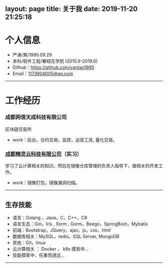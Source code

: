layout: page
title: 关于我
date: 2019-11-20 21:25:18
---
# 个人信息

 - 严涛/男/1995.09.29
 - 本科/软件工程/攀枝花学院 (2015.9-2019.6)
 - Github：https://github.com/yantao1995
 - Email：1173904005@qq.com 

---
#  工作经历

### 成都网信天成科技有限公司

 区块链交易所 
-  work：后台，合约交易，监控，运营工具, 量化交易。


### [成都精灵云科技有限公司]( https://www.ghostcloud.cn)（实习）

学习了云计算相关的知识。然后在镜像仓库管理的负责人指导下，做相关的开发工作。 
-  work：镜像打包，镜像漏洞扫描。
 
  --- 
  
## 生存技能
- 语言：Golang ，Java，C，C++，C#
- 语言生态：Gin，Iris , Xorm , Gorm，Beego，SpringBoot，Mybatis
- 前端：Bootstrap，JQuery，ajax，js，css，html
- 数据库相关：MySQL，redis，SQL Server, MongoDB
- 其他：Git，linux
- 云计算相关 ： Docker ， k8s  摸索中...
- 技能摸索中，任重而道远...
---